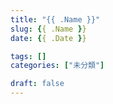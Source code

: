 ```yaml
---
title: "{{ .Name }}"
slug: {{ .Name }}
date: {{ .Date }}

tags: []
categories: ["未分類"]

draft: false
---
```


